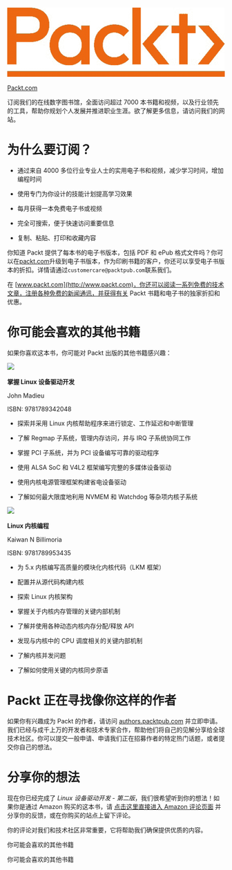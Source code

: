 ![](img/Image87446.jpg)

[Packt.com](http://Packt.com)

订阅我们的在线数字图书馆，全面访问超过 7000 本书籍和视频，以及行业领先的工具，帮助你规划个人发展并推进职业生涯。欲了解更多信息，请访问我们的网站。

# 为什么要订阅？

+   通过来自 4000 多位行业专业人士的实用电子书和视频，减少学习时间，增加编程时间

+   使用专门为你设计的技能计划提高学习效果

+   每月获得一本免费电子书或视频

+   完全可搜索，便于快速访问重要信息

+   复制、粘贴、打印和收藏内容

你知道 Packt 提供了每本书的电子书版本，包括 PDF 和 ePub 格式文件吗？你可以在[packt.com](http://packt.com)升级到电子书版本，作为印刷书籍的客户，你还可以享受电子书版本的折扣。详情请通过`customercare@packtpub.com`联系我们。

在 [www.packt.com](http://www.packt.com)，你还可以阅读一系列免费的技术文章，注册各种免费的新闻通讯，并获得有关 Packt 书籍和电子书的独家折扣和优惠。

# 你可能会喜欢的其他书籍

如果你喜欢这本书，你可能对 Packt 出版的其他书籍感兴趣：

![](https://packt.link/9781789342048)

**掌握 Linux 设备驱动开发**

John Madieu

ISBN: 9781789342048

+   探索并采用 Linux 内核帮助程序来进行锁定、工作延迟和中断管理

+   了解 Regmap 子系统，管理内存访问，并与 IRQ 子系统协同工作

+   掌握 PCI 子系统，并为 PCI 设备编写可靠的驱动程序

+   使用 ALSA SoC 和 V4L2 框架编写完整的多媒体设备驱动

+   使用内核电源管理框架构建省电设备驱动

+   了解如何最大限度地利用 NVMEM 和 Watchdog 等杂项内核子系统

![](https://packt.link/9781789953435)

**Linux 内核编程**

Kaiwan N Billimoria

ISBN: 9781789953435

+   为 5.x 内核编写高质量的模块化内核代码（LKM 框架）

+   配置并从源代码构建内核

+   探索 Linux 内核架构

+   掌握关于内核内存管理的关键内部机制

+   了解并使用各种动态内核内存分配/释放 API

+   发现与内核中的 CPU 调度相关的关键内部机制

+   了解内核并发问题

+   了解如何使用关键的内核同步原语

# Packt 正在寻找像你这样的作者

如果你有兴趣成为 Packt 的作者，请访问 [authors.packtpub.com](http://authors.packtpub.com) 并立即申请。我们已经与成千上万的开发者和技术专家合作，帮助他们将自己的见解分享给全球技术社区。你可以提交一般申请、申请我们正在招募作者的特定热门话题，或者提交你自己的想法。

# 分享你的想法

现在你已经完成了 *Linux 设备驱动开发 - 第二版*，我们很希望听到你的想法！如果你是通过 Amazon 购买的这本书，请 [点击这里直接进入 Amazon 评论页面](https://packt.link/r/1803240067) 并分享你的反馈，或在你购买的站点上留下评论。

你的评论对我们和技术社区非常重要，它将帮助我们确保提供优质的内容。

你可能会喜欢的其他书籍

你可能会喜欢的其他书籍
